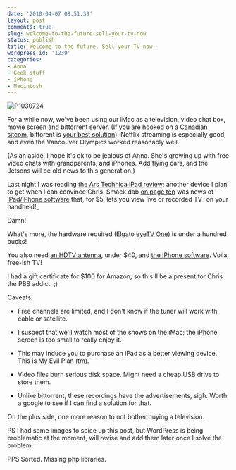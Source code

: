 ```yaml
---
date: '2010-04-07 08:51:39'
layout: post
comments: true
slug: welcome-to-the-future-sell-your-tv-now
status: publish
title: Welcome to the future. Sell your TV now.
wordpress_id: '1239'
categories:
- Anna
- Geek stuff
- iPhone
- Macintosh
---
```


[![P1030724](http://fnord.phfactor.net/wp-content/uploads/2010/04/P1030724-450x337.jpg)](http://fnord.phfactor.net/wp-content/uploads/2010/04/P1030724.jpg)

[](http://fnord.phfactor.net/wp-content/uploads/2010/04/P1030724.jpg)For a while now, we've been using our iMac as a television, video chat box, movie screen and bittorrent server. (If you are hooked on a [Canadian sitcom](http://www.cbc.ca/littlemosque/), bittorent is [your best solution](http://ezrss.it/search/?show_name=Little+Mosque+On+The+Prairie&show_name_exact=true)). Netflix streaming is especially good, and even the Vancouver Olympics worked reasonably well.

(As an aside, I hope it's ok to be jealous of Anna. She's growing up with free video chats with grandparents, and iPhones. Add flying cars, and the Jetsons will be old news to this generation.)

Last night I was reading [the Ars Technica iPad review](http://arstechnica.com/apple/reviews/2010/04/ipad-review.ars); another device I plan to get when I can convince Chris. Smack dab [on page ten](http://arstechnica.com/apple/reviews/2010/04/ipad-review.ars/10) was news of [iPad/iPhone software](http://www.elgato.com/elgato/na/mainmenu/products/software/EyeTV-app.en.html) that, for $5, lets you view live or recorded TV_ on your handheld!_

Damn!

What's more, the hardware required (Elgato [eyeTV One](http://www.amazon.com/Elgato-EyeTV-Computer-Tuner-10020311/dp/B002XISW02/ref=sr_1_1?ie=UTF8&s=electronics&qid=1270658187&sr=8-1)) is under a hundred bucks!

You also need [an HDTV antenna](http://www.amazon.com/Terk-Amplified-High-Definition-Antenna-Reception/dp/B0007MXZB2/ref=sr_1_1?ie=UTF8&s=electronics&qid=1270656945&sr=8-1), under $40, and [the iPhone software](http://www.elgato.com/elgato/na/mainmenu/products/software/EyeTV-app.en.html). Voila, free-ish TV!

I had a gift certificate for $100 for Amazon, so this'll be a present for Chris the PBS addict. ;)

Caveats:



	
  * Free channels are limited, and I don't know if the tuner will work with cable or satellite.

	
  * I suspect that we'll watch most of the shows on the iMac; the iPhone screen is too small to really enjoy it.

	
  * This may induce you to purchase an iPad as a better viewing device. This is My Evil Plan (tm).

	
  * Video files burn serious disk space. Might need a cheap USB drive to store them.

	
  * Unlike bittorrent, these recordings have the advertisements, sigh. Worth a google to see if I can find a solution for that.


On the plus side, one more reason to not bother buying a television.

PS I had some images to spice up this post, but WordPress is being problematic at the moment, will revise and add them later once I solve the problem.

PPS Sorted. Missing php libraries.
